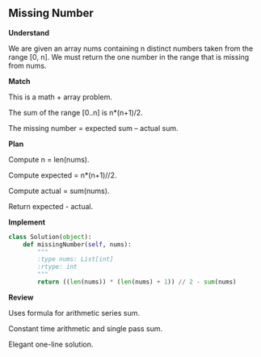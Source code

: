 ## Missing Number
**Understand**

We are given an array nums containing n distinct numbers taken from the range [0, n].
We must return the one number in the range that is missing from nums.

**Match**

This is a math + array problem.

The sum of the range [0..n] is n*(n+1)/2.

The missing number = expected sum – actual sum.

**Plan**

Compute n = len(nums).

Compute expected = n*(n+1)//2.

Compute actual = sum(nums).

Return expected - actual.

**Implement**
```py
class Solution(object):
    def missingNumber(self, nums):
        """
        :type nums: List[int]
        :rtype: int
        """
        return ((len(nums)) * (len(nums) + 1)) // 2 - sum(nums)
```

**Review**

Uses formula for arithmetic series sum.

Constant time arithmetic and single pass sum.

Elegant one-line solution.